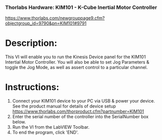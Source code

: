 ### Thorlabs Hardware: KIM101 - K-Cube Inertial Motor Controller
https://www.thorlabs.com/newgrouppage9.cfm?objectgroup_id=9790&pn=KIM101#9791

# Description: 
This VI will enable you to run the Kinesis Device panel for the KIM101 Intertial Motor Controller. 
You will also be able to set Jog Parameters & toggle the Jog Mode, as well as assert control to a particular channel.

# Instructions:
1. Connect your KIM101 device to your PC via USB & power your device. See the product manual for details of device setup
https://www.thorlabs.com/thorproduct.cfm?partnumber=KIM101 
2. Enter the serial number of the controller into the SerialNumber box below.
3. Run the VI from the LabVIEW Toolbar.
6. To end the program, click 'END'.

